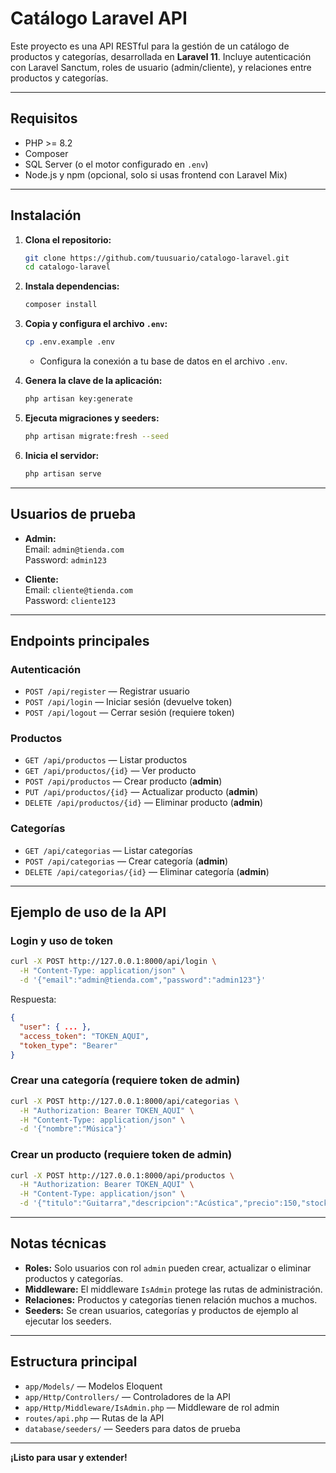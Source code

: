 # Catálogo Laravel API

Este proyecto es una API RESTful para la gestión de un catálogo de productos y categorías, desarrollada en **Laravel 11**. Incluye autenticación con Laravel Sanctum, roles de usuario (admin/cliente), y relaciones entre productos y categorías.

---

## Requisitos

- PHP >= 8.2
- Composer
- SQL Server (o el motor configurado en `.env`)
- Node.js y npm (opcional, solo si usas frontend con Laravel Mix)

---

## Instalación

1. **Clona el repositorio:**
   ```sh
   git clone https://github.com/tuusuario/catalogo-laravel.git
   cd catalogo-laravel
   ```

2. **Instala dependencias:**
   ```sh
   composer install
   ```

3. **Copia y configura el archivo `.env`:**
   ```sh
   cp .env.example .env
   ```
   - Configura la conexión a tu base de datos en el archivo `.env`.

4. **Genera la clave de la aplicación:**
   ```sh
   php artisan key:generate
   ```

5. **Ejecuta migraciones y seeders:**
   ```sh
   php artisan migrate:fresh --seed
   ```

6. **Inicia el servidor:**
   ```sh
   php artisan serve
   ```

---

## Usuarios de prueba

- **Admin:**  
  Email: `admin@tienda.com`  
  Password: `admin123`

- **Cliente:**  
  Email: `cliente@tienda.com`  
  Password: `cliente123`

---

## Endpoints principales

### Autenticación

- `POST /api/register` — Registrar usuario
- `POST /api/login` — Iniciar sesión (devuelve token)
- `POST /api/logout` — Cerrar sesión (requiere token)

### Productos

- `GET /api/productos` — Listar productos
- `GET /api/productos/{id}` — Ver producto
- `POST /api/productos` — Crear producto (**admin**)
- `PUT /api/productos/{id}` — Actualizar producto (**admin**)
- `DELETE /api/productos/{id}` — Eliminar producto (**admin**)

### Categorías

- `GET /api/categorias` — Listar categorías
- `POST /api/categorias` — Crear categoría (**admin**)
- `DELETE /api/categorias/{id}` — Eliminar categoría (**admin**)

---

## Ejemplo de uso de la API

### Login y uso de token

```bash
curl -X POST http://127.0.0.1:8000/api/login \
  -H "Content-Type: application/json" \
  -d '{"email":"admin@tienda.com","password":"admin123"}'
```

Respuesta:
```json
{
  "user": { ... },
  "access_token": "TOKEN_AQUI",
  "token_type": "Bearer"
}
```

### Crear una categoría (requiere token de admin)

```bash
curl -X POST http://127.0.0.1:8000/api/categorias \
  -H "Authorization: Bearer TOKEN_AQUI" \
  -H "Content-Type: application/json" \
  -d '{"nombre":"Música"}'
```

### Crear un producto (requiere token de admin)

```bash
curl -X POST http://127.0.0.1:8000/api/productos \
  -H "Authorization: Bearer TOKEN_AQUI" \
  -H "Content-Type: application/json" \
  -d '{"titulo":"Guitarra","descripcion":"Acústica","precio":150,"stock":5,"categorias":[1]}'
```

---

## Notas técnicas

- **Roles:** Solo usuarios con rol `admin` pueden crear, actualizar o eliminar productos y categorías.
- **Middleware:** El middleware `IsAdmin` protege las rutas de administración.
- **Relaciones:** Productos y categorías tienen relación muchos a muchos.
- **Seeders:** Se crean usuarios, categorías y productos de ejemplo al ejecutar los seeders.

---

## Estructura principal

- `app/Models/` — Modelos Eloquent
- `app/Http/Controllers/` — Controladores de la API
- `app/Http/Middleware/IsAdmin.php` — Middleware de rol admin
- `routes/api.php` — Rutas de la API
- `database/seeders/` — Seeders para datos de prueba

---

**¡Listo para usar y extender!**
